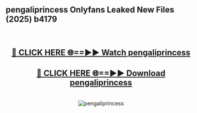 <h2>pengaliprincess Onlyfans Leaked New Files (2025) b4179</h2>
<br>
<div align="center">
<h2><a href="https://mediafiles.top/pengaliprincess&ref=git" rel="nofollow">🔴 CLICK HERE 🌐==►► Watch pengaliprincess</a></h2>
<h2><a href="https://mediafiles.top/pengaliprincess&ref=git" rel="nofollow">🔴 CLICK HERE 🌐==►► Download pengaliprincess</a></h2>
<br>
<a href="https://mediafiles.top/pengaliprincess&ref=git" rel="nofollow" data-target="animated-image.originalLink"><img src="https://i.ibb.co.com/xMMVF88/686577567.gif" alt="pengaliprincess" style="max-width: 100%; display: inline-block;" data-target="animated-image.originalImage"></a>
</div>
<br>
<br>